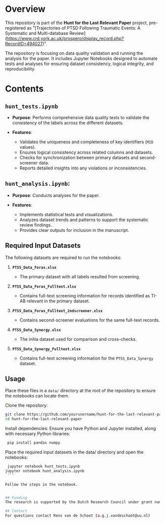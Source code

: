 # Overview

This repository is part of the **Hunt for the Last Relevant Paper** project,
pre-registered  as "[Trajectories of PTSD Following Traumatic Events: A
Systematic and Multi-database Review]
(https://www.crd.york.ac.uk/prospero/display_record.php?RecordID=494027)".

The repository is focusing on data quality validation and running the analysis
for the paper. It includes Jupyter Notebooks designed to automate tests and
analyses for ensuring dataset consistency, logical integrity, and
reproducibility.

# Contents

## `hunt_tests.ipynb`

- **Purpose**: Performs comprehensive data quality tests to validate the consistency of the labels across the different datasets.

- **Features**:
  - Validates the uniqueness and completeness of key identifiers (`MID` values).
  - Ensures logical consistency across related columns and datasets.
  - Checks for synchronization between primary datasets and second-screener data.
  - Reports detailed insights into any violations or inconsistencies.

## `hunt_analysis.ipynb`:

- **Purpose**: Conducts analyses for the paper.

- **Features**:
  - Implements statistical tests and visualizations.
  - Analyzes dataset trends and patterns to support the systematic review findings.
  - Provides clear outputs for inclusion in the manuscript.

## Required Input Datasets

The following datasets are required to run the notebooks:

1. **`PTSS_Data_Foras.xlsx`**
   - The primary dataset with all labels resulted from screening.

2. **`PTSS_Data_Foras_Fulltext.xlsx`**
   - Contains full-text screening information for records identified as TI-AB relevant in the primary dataset.

3. **`PTSS_Data_Foras_Fulltext_2ndscreener.xlsx`**
   - Contains second-screener evaluations for the same full-text records.

4. **`PTSS_Data_Synergy.xlsx`**
   - The initia dataset used for comparison and cross-checks.

5. **`PTSS_Data_Synergy_Fulltext.xlsx`**
   - Contains full-text screening information for the `PTSS_Data_Synergy` dataset.

## Usage

Place these files in a `data/` directory at the root of the repository to ensure the notebooks can locate them.

Clone the repository:
   ```bash
   git clone https://github.com/yourusername/hunt-for-the-last-relevant-paper.git
   cd hunt-for-the-last-relevant-paper
   ```

Install dependencies: Ensure you have Python and Jupyter installed, along with necessary Python libraries:

   ```bash
	pip install pandas numpy
   ```

Place the required input datasets in the data/ directory and open the notebooks:

   ```bash
	jupyter notebook hunt_tests.ipynb
   jupyter notebook hunt_analysis.ipynb
	```

Follow the steps in the notebook.
   

## Funding 
The research is supported by the Dutch Research Council under grant number 406.22.GO.048

## Contact
For questions contact Rens van de Schoot (a.g.j.vandeschoot@uu.nl) 

